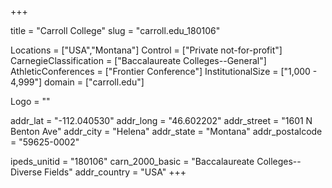 
+++

title = "Carroll College"
slug = "carroll.edu_180106"

Locations = ["USA","Montana"]
Control = ["Private not-for-profit"]
CarnegieClassification = ["Baccalaureate Colleges--General"]
AthleticConferences = ["Frontier Conference"]
InstitutionalSize = ["1,000 - 4,999"]
domain = ["carroll.edu"]

Logo = ""

addr_lat = "-112.040530"
addr_long = "46.602202"
addr_street = "1601 N Benton Ave"
addr_city = "Helena"
addr_state = "Montana"
addr_postalcode = "59625-0002"

ipeds_unitid = "180106"
carn_2000_basic = "Baccalaureate Colleges--Diverse Fields"
addr_country = "USA"
+++
    
